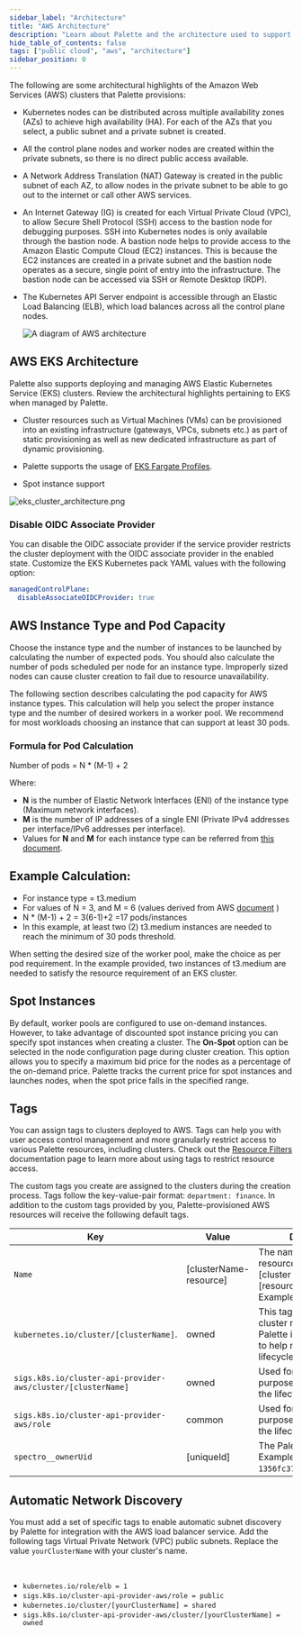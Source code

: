 ```yaml
---
sidebar_label: "Architecture"
title: "AWS Architecture"
description: "Learn about Palette and the architecture used to support Palette"
hide_table_of_contents: false
tags: ["public cloud", "aws", "architecture"]
sidebar_position: 0
---
```


The following are some architectural highlights of the Amazon Web Services (AWS) clusters that Palette provisions:

- Kubernetes nodes can be distributed across multiple availability zones (AZs) to achieve high availability (HA). For each of the AZs that you select, a public subnet and a private subnet is created.

- All the control plane nodes and worker nodes are created within the private subnets, so there is no direct public access available.

- A Network Address Translation (NAT) Gateway is created in the public subnet of each AZ, to allow nodes in the private subnet to be able to go out to the internet or call other AWS services.

- An Internet Gateway (IG) is created for each Virtual Private Cloud (VPC), to allow Secure Shell Protocol (SSH) access to the bastion node for debugging purposes. SSH into Kubernetes nodes is only available through the bastion node. A bastion node helps to provide access to the Amazon Elastic Compute Cloud (EC2) instances. This is because the EC2 instances are created in a private subnet and the bastion node operates as a secure, single point of entry into the infrastructure. The bastion node can be accessed via SSH or Remote Desktop (RDP).

- The Kubernetes API Server endpoint is accessible through an Elastic Load Balancing (ELB), which load balances across all the control plane nodes.

  ![A diagram of AWS architecture](/clusters_aws_architecture_aws_cluster_architecture.png)

## AWS EKS Architecture

Palette also supports deploying and managing AWS Elastic Kubernetes Service (EKS) clusters. Review the architectural highlights pertaining to EKS when managed by Palette.

- Cluster resources such as Virtual Machines (VMs) can be provisioned into an existing infrastructure (gateways, VPCs, subnets etc.) as part of static provisioning as well as new dedicated infrastructure as part of dynamic provisioning.

- Palette supports the usage of [EKS Fargate Profiles](https://docs.aws.amazon.com/eks/latest/userguide/fargate-profile.html).

- Spot instance support

![eks_cluster_architecture.png](/clusters_aws_create-and-manage-aws-eks-cluster_architecture.png)

### Disable OIDC Associate Provider

You can disable the OIDC associate provider if the service provider restricts the cluster deployment with the OIDC associate provider in the enabled state. Customize the EKS Kubernetes pack YAML values with the following option:

```yaml
managedControlPlane:
  disableAssociateOIDCProvider: true
```

## AWS Instance Type and Pod Capacity

Choose the instance type and the number of instances to be launched by calculating the number of expected pods. You should also calculate the number of pods scheduled per node for an instance type. Improperly sized nodes can cause cluster creation to fail due to resource unavailability.

The following section describes calculating the pod capacity for AWS instance types. This calculation will help you select the proper instance type and the number of desired workers in a worker pool. We recommend for most workloads choosing an instance that can support at least 30 pods.

### Formula for Pod Calculation

Number of pods = N \* (M-1) + 2

Where:

- **N** is the number of Elastic Network Interfaces (ENI) of the instance type (Maximum network interfaces).
- **M** is the number of IP addresses of a single ENI (Private IPv4 addresses per interface/IPv6 addresses per interface).
- Values for **N** and **M** for each instance type can be referred from [this document](https://docs.aws.amazon.com/AWSEC2/latest/UserGuide/using-eni.html#AvailableIpPerENI).

## Example Calculation:

- For instance type = t3.medium
- For values of N = 3, and M = 6 (values derived from AWS [document](https://docs.aws.amazon.com/AWSEC2/latest/UserGuide/using-eni.html#AvailableIpPerENI) )
- N \* (M-1) + 2 = 3(6-1)+2 =17 pods/instances
- In this example, at least two (2) t3.medium instances are needed to reach the minimum of 30 pods threshold.

When setting the desired size of the worker pool, make the choice as per pod requirement. In the example provided, two instances of t3.medium are needed to satisfy the resource requirement of an EKS cluster.

## Spot Instances

By default, worker pools are configured to use on-demand instances. However, to take advantage of discounted spot instance pricing you can specify spot instances when creating a cluster. The **On-Spot** option can be selected in the node configuration page during cluster creation. This option allows you to specify a maximum bid price for the nodes as a percentage of the on-demand price. Palette tracks the current price for spot instances and launches nodes, when the spot price falls in the specified range.

## Tags

You can assign tags to clusters deployed to AWS. Tags can help you with user access control management and more granularly restrict access to various Palette resources, including clusters. Check out the [Resource Filters](../../cluster-management/cluster-tag-filter/create-add-filter.md) documentation page to learn more about using tags to restrict resource access.

The custom tags you create are assigned to the clusters during the creation process. Tags follow the key-value-pair format: `department: finance`.
In addition to the custom tags provided by you, Palette-provisioned AWS resources will receive the following default tags.

| Key                                                          | Value                  | Description                                                                                                             |
| ------------------------------------------------------------ | ---------------------- | ----------------------------------------------------------------------------------------------------------------------- |
| `Name`                                                       | [clusterName-resource] | The name of the AWS resource. Use the format [cluster name] - [resource type name]. Example: `mycluste2r-vpc`           |
| `kubernetes.io/cluster/[clusterName]`.                       | owned                  | This tag only applies to cluster nodes. Used for Palette internal purposes to help manage the lifecycle of the cluster. |
| `sigs.k8s.io/cluster-api-provider-aws/cluster/[clusterName]` | owned                  | Used for Palette internal purposes to help manage the lifecycle of the cluster.                                         |
| `sigs.k8s.io/cluster-api-provider-aws/role`                  | common                 | Used for Palette internal purposes to help manage the lifecycle of the cluster.                                         |
| `spectro__ownerUid`                                          | [uniqueId]             | The Palette tenant's id. Example: `1356fc37ab1aac03a5d66b4c`.                                                           |

## Automatic Network Discovery

You must add a set of specific tags to enable automatic subnet discovery by Palette for integration with the AWS load balancer service. Add the following tags Virtual Private Network (VPC) public subnets. Replace the value `yourClusterName` with your cluster's name.

<br />

- `kubernetes.io/role/elb = 1`
- `sigs.k8s.io/cluster-api-provider-aws/role = public`
- `kubernetes.io/cluster/[yourClusterName] = shared`
- `sigs.k8s.io/cluster-api-provider-aws/cluster/[yourClusterName] = owned`
